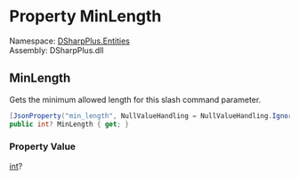 # Property MinLength

Namespace: [DSharpPlus.Entities](DSharpPlus.Entities.md)  
Assembly: DSharpPlus.dll

## <a id="DSharpPlus_Entities_DiscordApplicationCommandOption_MinLength"></a>MinLength

Gets the minimum allowed length for this slash command parameter.

```csharp
[JsonProperty("min_length", NullValueHandling = NullValueHandling.Ignore)]
public int? MinLength { get; }
```

### Property Value

[int](https://learn.microsoft.com/dotnet/api/system.int32)?


